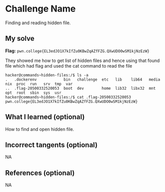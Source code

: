 # Challenge Name
Finding and reading hidden file.

## My solve
**Flag:** `pwn.college{EL3edJO1X7kIfZu0KBwZqAZfFZG.QXwUDO0wSM1kjNzEzW}`

They showed me how to get list of hidden files and hence using that found file which had flag and used the cat command to read the file

```
hacker@commands~hidden-files:/$ ls -a
.   .dockerenv            bin   challenge  etc   lib    lib64   media  nix  proc  run   srv  tmp  var
..  .flag-20500332520053  boot  dev        home  lib32  libx32  mnt    opt  root  sbin  sys  usr
hacker@commands~hidden-files:/$ cat .flag-20500332520053 
pwn.college{EL3edJO1X7kIfZu0KBwZqAZfFZG.QXwUDO0wSM1kjNzEzW}
```

## What I learned (optional)
How to find and open hidden file.

## Incorrect tangents (optional)
NA

## References (optional)
NA
